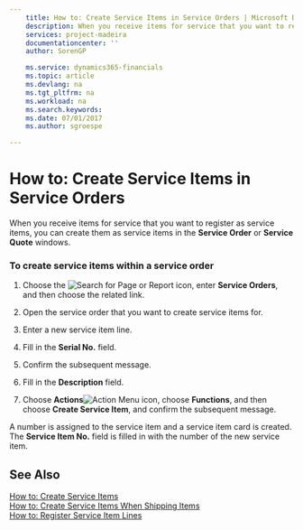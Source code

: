 ```yaml
---
    title: How to: Create Service Items in Service Orders | Microsoft Docs
    description: When you receive items for service that you want to register as service items, you can create them as service items in the **Service Order** or **Service Quote** windows.
    services: project-madeira
    documentationcenter: ''
    author: SorenGP

    ms.service: dynamics365-financials
    ms.topic: article
    ms.devlang: na
    ms.tgt_pltfrm: na
    ms.workload: na
    ms.search.keywords:
    ms.date: 07/01/2017
    ms.author: sgroespe

---
```

# How to: Create Service Items in Service Orders
When you receive items for service that you want to register as service items, you can create them as service items in the **Service Order** or **Service Quote** windows.  
  
### To create service items within a service order  
  
1.  Choose the ![Search for Page or Report](media/ui-search/search_small.png "Search for Page or Report icon") icon, enter **Service Orders**, and then choose the related link.  
  
2.  Open the service order that you want to create service items for.  
  
3.  Enter a new service item line.  
  
4.  Fill in the **Serial No.** field.  
  
5.  Confirm the subsequent message.  
  
6.  Fill in the **Description** field.  
  
7.  Choose **Actions**![Action Menu icon](../media/actionmenuicon.png "actionMenuIcon"), choose **Functions**, and then choose **Create Service Item**, and confirm the subsequent message.  
  
 A number is assigned to the service item and a service item card is created. The **Service Item No.** field is filled in with the number of the new service item.  
  
## See Also  
 [How to: Create Service Items](../how-to-create-service-items.md)   
 [How to: Create Service Items When Shipping Items](../how-to-create-service-items-when-shipping-items.md)   
 [How to: Register Service Item Lines](../how-to-register-service-item-lines.md)
